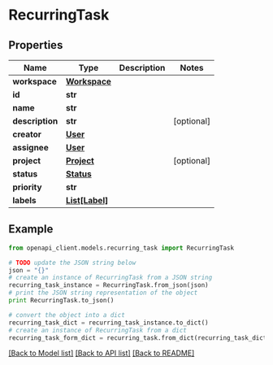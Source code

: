# RecurringTask


## Properties
Name | Type | Description | Notes
------------ | ------------- | ------------- | -------------
**workspace** | [**Workspace**](Workspace.md) |  | 
**id** | **str** |  | 
**name** | **str** |  | 
**description** | **str** |  | [optional] 
**creator** | [**User**](User.md) |  | 
**assignee** | [**User**](User.md) |  | 
**project** | [**Project**](Project.md) |  | [optional] 
**status** | [**Status**](Status.md) |  | 
**priority** | **str** |  | 
**labels** | [**List[Label]**](Label.md) |  | 

## Example

```python
from openapi_client.models.recurring_task import RecurringTask

# TODO update the JSON string below
json = "{}"
# create an instance of RecurringTask from a JSON string
recurring_task_instance = RecurringTask.from_json(json)
# print the JSON string representation of the object
print RecurringTask.to_json()

# convert the object into a dict
recurring_task_dict = recurring_task_instance.to_dict()
# create an instance of RecurringTask from a dict
recurring_task_form_dict = recurring_task.from_dict(recurring_task_dict)
```
[[Back to Model list]](../README.md#documentation-for-models) [[Back to API list]](../README.md#documentation-for-api-endpoints) [[Back to README]](../README.md)


